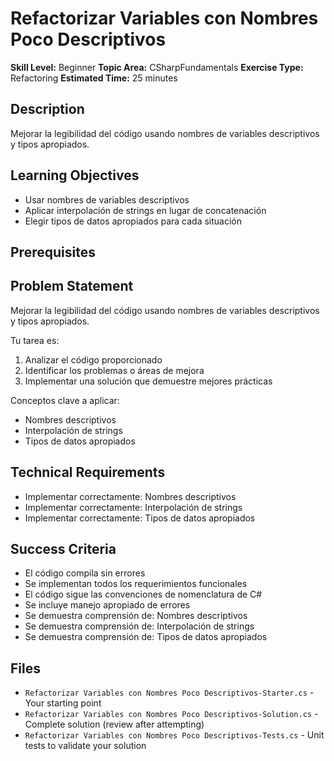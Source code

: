 # Refactorizar Variables con Nombres Poco Descriptivos

**Skill Level:** Beginner
**Topic Area:** CSharpFundamentals
**Exercise Type:** Refactoring
**Estimated Time:** 25 minutes

## Description
Mejorar la legibilidad del código usando nombres de variables descriptivos y tipos apropiados.

## Learning Objectives
- Usar nombres de variables descriptivos
- Aplicar interpolación de strings en lugar de concatenación
- Elegir tipos de datos apropiados para cada situación

## Prerequisites

## Problem Statement
Mejorar la legibilidad del código usando nombres de variables descriptivos y tipos apropiados.

Tu tarea es:
1. Analizar el código proporcionado
2. Identificar los problemas o áreas de mejora
3. Implementar una solución que demuestre mejores prácticas

Conceptos clave a aplicar:
- Nombres descriptivos
- Interpolación de strings
- Tipos de datos apropiados


## Technical Requirements
- Implementar correctamente: Nombres descriptivos
- Implementar correctamente: Interpolación de strings
- Implementar correctamente: Tipos de datos apropiados

## Success Criteria
- El código compila sin errores
- Se implementan todos los requerimientos funcionales
- El código sigue las convenciones de nomenclatura de C#
- Se incluye manejo apropiado de errores
- Se demuestra comprensión de: Nombres descriptivos
- Se demuestra comprensión de: Interpolación de strings
- Se demuestra comprensión de: Tipos de datos apropiados

## Files
- `Refactorizar Variables con Nombres Poco Descriptivos-Starter.cs` - Your starting point
- `Refactorizar Variables con Nombres Poco Descriptivos-Solution.cs` - Complete solution (review after attempting)
- `Refactorizar Variables con Nombres Poco Descriptivos-Tests.cs` - Unit tests to validate your solution
